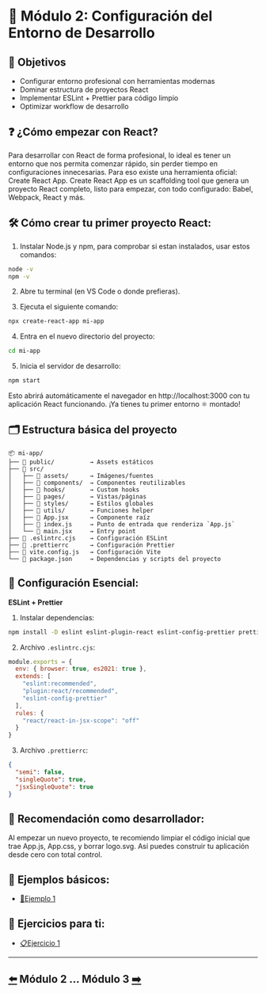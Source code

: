 # 📘 Módulo 2: Configuración del Entorno de Desarrollo

## 🎯 Objetivos
- Configurar entorno profesional con herramientas modernas
- Dominar estructura de proyectos React
- Implementar ESLint + Prettier para código limpio
- Optimizar workflow de desarrollo

## ❓ ¿Cómo empezar con React?

Para desarrollar con React de forma profesional, lo ideal es tener un entorno que nos permita comenzar rápido, sin perder tiempo en configuraciones innecesarias. Para eso existe una herramienta oficial: Create React App.
Create React App es un scaffolding tool que genera un proyecto React completo, listo para empezar, con todo configurado: Babel, Webpack, React y más.

## 🛠️ Cómo crear tu primer proyecto React:

1. Instalar Node.js y npm, para comprobar si estan instalados, usar estos comandos:

 ```bash
node -v
npm -v
``` 

2. Abre tu terminal (en VS Code o donde prefieras).

3. Ejecuta el siguiente comando:
   
```bash
npx create-react-app mi-app
```

4. Entra en el nuevo directorio del proyecto:

```bash
cd mi-app
```

5. Inicia el servidor de desarrollo:

```bash
npm start
```

Esto abrirá automáticamente el navegador en http://localhost:3000 con tu aplicación React funcionando. ¡Ya tienes tu primer entorno ⚛️ montado!

## 🗂️ Estructura básica del proyecto

```
📦 mi-app/
├── 📁 public/          → Assets estáticos
├── 📁 src/
│   ├── 📁 assets/      → Imágenes/fuentes
│   ├── 📁 components/  → Componentes reutilizables
│   ├── 📁 hooks/       → Custom hooks
│   ├── 📁 pages/       → Vistas/páginas
│   ├── 📁 styles/      → Estilos globales
│   ├── 📁 utils/       → Funciones helper
│   ├── 📄 App.jsx      → Componente raíz
│   ├── 📄 index.js     → Punto de entrada que renderiza `App.js`
│   └── 📄 main.jsx     → Entry point
├── 📄 .eslintrc.cjs    → Configuración ESLint
├── 📄 .prettierrc      → Configuración Prettier
├── 📄 vite.config.js   → Configuración Vite
└── 📄 package.json     → Dependencias y scripts del proyecto
```

## 🔧 Configuración Esencial:

**ESLint + Prettier**

1. Instalar dependencias:

```bash
npm install -D eslint eslint-plugin-react eslint-config-prettier prettier
```

2. Archivo ```.eslintrc.cjs```:

```js
module.exports = {
  env: { browser: true, es2021: true },
  extends: [
    "eslint:recommended",
    "plugin:react/recommended",
    "eslint-config-prettier"
  ],
  rules: {
    "react/react-in-jsx-scope": "off"
  }
}
```
   
3. Archivo ```.prettierrc```:

```json
{
  "semi": false,
  "singleQuote": true,
  "jsxSingleQuote": true
}
```

## 🧼 Recomendación como desarrollador:

Al empezar un nuevo proyecto, te recomiendo limpiar el código inicial que trae App.js, App.css, y borrar logo.svg. Así puedes construir tu aplicación desde cero con total control.

## 🧪 Ejemplos básicos:

* [📝Ejemplo 1](./Ejemplos/Ejemplo_1.md)


## 🎯 Ejercicios para ti:

* [📋Ejercicio 1](./Ejercicios/Ejercicio_1.md)

---

## [⬅️](../Módulo_1:_Introducción_a_React/Modulo_1.md) Módulo 2 ... Módulo 3 [➡️](../Modulo_3:_JSX_Sintaxis_especial_de_React/Modulo_3.md)

